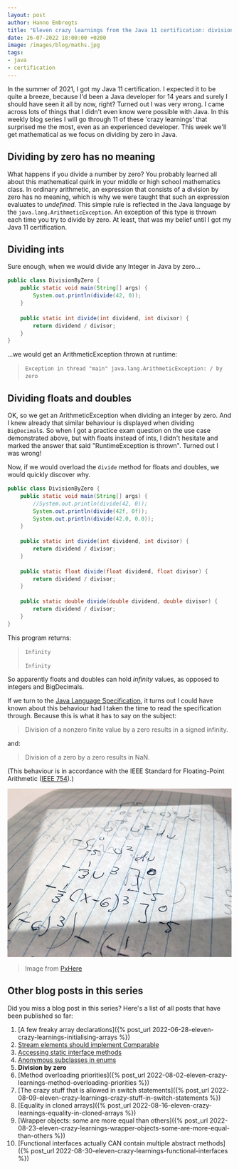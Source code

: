 ```yaml
---
layout: post
author: Hanno Embregts
title: "Eleven crazy learnings from the Java 11 certification: division by zero (5/11)"
date: 26-07-2022 18:00:00 +0200
image: /images/blog/maths.jpg
tags: 
- java
- certification
---
```


In the summer of 2021, I got my Java 11 certification. I expected it to be quite a breeze, because I'd been a Java developer for 14 years and surely I should have seen it all by now, right? Turned out I was very wrong. I came across lots of things that I didn't even know were possible with Java. In this weekly blog series I will go through 11 of these 'crazy learnings' that surprised me the most, even as an experienced developer. This week we'll get mathematical as we focus on dividing by zero in Java.

## Dividing by zero has no meaning

What happens if you divide a number by zero?
You probably learned all about this mathematical quirk in your middle or high school mathematics class.
In ordinary arithmetic, an expression that consists of a division by zero has no meaning, which is why we were taught that such an expression evaluates to *undefined*.
This simple rule is reflected in the Java language by the `java.lang.ArithmeticException`.
An exception of this type is thrown each time you try to divide by zero.
At least, that was my belief until I got my Java 11 certification. 

## Dividing ints

Sure enough, when we would divide any Integer in Java by zero...

```java
public class DivisionByZero {
    public static void main(String[] args) {
        System.out.println(divide(42, 0));
    }

    public static int divide(int dividend, int divisor) {
        return dividend / divisor;
    }
}
```

...we would get an ArithmeticException thrown at runtime:

> `Exception in thread "main" java.lang.ArithmeticException: / by zero`

## Dividing floats and doubles

OK, so we get an ArithmeticException when dividing an integer by zero.
And I knew already that similar behaviour is displayed when dividing `BigDecimal`s.
So when I got a practice exam question on the use case demonstrated above, but with floats instead of ints, I didn't hesitate and marked the answer that said "RuntimeException is thrown".
Turned out I was wrong!

Now, if we would overload the `divide` method for floats and doubles, we would quickly discover why.

```java
public class DivisionByZero {
    public static void main(String[] args) {
        //System.out.println(divide(42, 0));
        System.out.println(divide(42f, 0f));
        System.out.println(divide(42.0, 0.0));
    }

    public static int divide(int dividend, int divisor) {
        return dividend / divisor;
    }

    public static float divide(float dividend, float divisor) {
        return dividend / divisor;
    }

    public static double divide(double dividend, double divisor) {
        return dividend / divisor;
    }
}
```

This program returns:

> `Infinity`
> 
> `Infinity`

So apparently floats and doubles can hold *infinity* values, as opposed to integers and BigDecimals.

If we turn to the [Java Language Specification](https://docs.oracle.com/javase/specs/jls/se11/html/jls-15.html#jls-15.17.2), it turns out I could have known about this behaviour had I taken the time to read the specification through. Because this is what it has to say on the subject:

> Division of a nonzero finite value by a zero results in a signed infinity.

and:

> Division of a zero by a zero results in NaN.

(This behaviour is in accordance with the IEEE Standard for Floating-Point Arithmetic ([IEEE 754](https://en.wikipedia.org/wiki/IEEE_754)).)

![Maths](/images/blog/maths.jpg)
> Image from <a href="https://pxhere.com/nl/photo/464083">PxHere</a>

## Other blog posts in this series

Did you miss a blog post in this series? Here's a list of all posts that have been published so far:

1. [A few freaky array declarations]({% post_url 2022-06-28-eleven-crazy-learnings-initialising-arrays %})
2. [Stream elements should implement Comparable](/2022/07/05/eleven-crazy-learnings-stream-elements-comparable.html)
3. [Accessing static interface methods](/2022/07/12/eleven-crazy-learnings-accessing-static-interface-methods.html)
4. [Anonymous subclasses in enums](/2022/07/19/eleven-crazy-learnings-anonymous-subclass-in-enum.html)
5. **Division by zero**
6. [Method overloading priorities]({% post_url 2022-08-02-eleven-crazy-learnings-method-overloading-priorities %})
7. [The crazy stuff that is allowed in switch statements]({% post_url 2022-08-09-eleven-crazy-learnings-crazy-stuff-in-switch-statements %})
8. [Equality in cloned arrays]({% post_url 2022-08-16-eleven-crazy-learnings-equality-in-cloned-arrays %})
9. [Wrapper objects: some are more equal than others]({% post_url 2022-08-23-eleven-crazy-learnings-wrapper-objects-some-are-more-equal-than-others %})
10. [Functional interfaces actually CAN contain multiple abstract methods]({% post_url 2022-08-30-eleven-crazy-learnings-functional-interfaces %})
